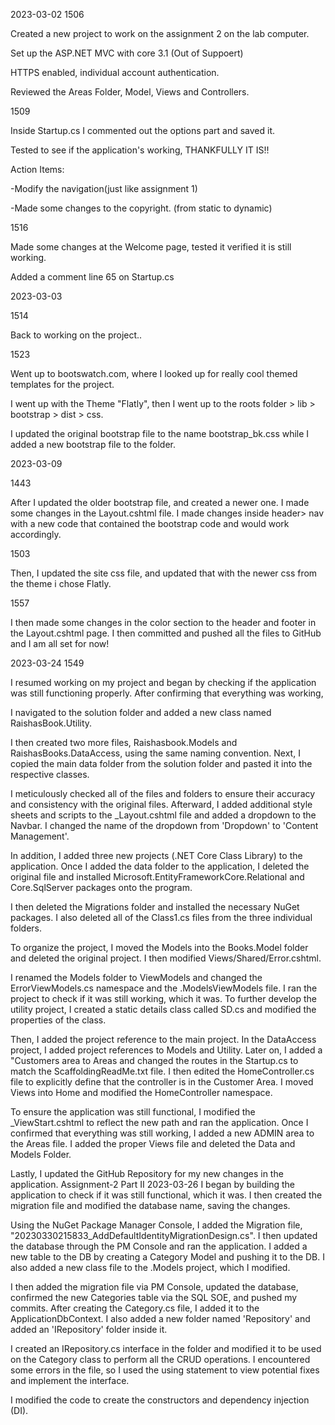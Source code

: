 
2023-03-02 
1506

Created a new project to work on the assignment 2 on the lab computer. 

Set up the ASP.NET MVC with core 3.1 (Out of Suppoert)

HTTPS enabled, individual account authentication. 

Reviewed the Areas Folder, Model, Views and Controllers. 

1509

Inside Startup.cs I commented out the options part and saved it. 

Tested to see if the application's working, THANKFULLY IT IS!! 

Action Items: 

-Modify the navigation(just like assignment 1)

-Made some changes to the copyright. (from static to dynamic)

1516

Made some changes at the Welcome page, tested it verified it is still working. 

Added a comment line 65 on Startup.cs

2023-03-03 

1514

Back to working on the project..

1523

Went up to bootswatch.com, where I looked up for really cool themed templates for the project. 

I went up with the Theme "Flatly", then I went up to the roots folder > lib > bootstrap > dist > css. 

I updated the original bootstrap file to the name bootstrap_bk.css while I added a new bootstrap file to the folder. 

2023-03-09

1443

After I updated the older bootstrap file, and created a newer one. I made some changes in the Layout.cshtml file. I made changes inside header> nav 
with a new code that contained the bootstrap code and would work accordingly.

1503

Then, I updated the site css file, and updated that with the newer css from the theme i chose Flatly. 

1557

I then made some changes in the color section to the header and footer in the Layout.cshtml page. I then committed and pushed all the files to GitHub 
and I am all set for now!


2023-03-24 1549

I resumed working on my project and began by checking if the application was still functioning properly. After confirming that everything was working,

I navigated to the solution folder and added a new class named RaishasBook.Utility.

I then created two more files, Raishasbook.Models and RaishasBooks.DataAccess, using the same naming convention. Next, I copied the main data folder from the solution 
folder and pasted it into the respective classes.

I meticulously checked all of the files and folders to ensure their accuracy and consistency with the original files. Afterward, I added additional style sheets and 
scripts to the _Layout.cshtml file and added a dropdown to the Navbar. I changed the name of the dropdown from 'Dropdown' to 'Content Management'. 

In addition, I added three new projects (.NET Core Class Library) to the application. Once I added the data folder to the application, I deleted the original file
and installed Microsoft.EntityFrameworkCore.Relational and Core.SqlServer packages onto the program.

I then deleted the Migrations folder and installed the necessary NuGet packages. I also deleted all of the Class1.cs files from the three individual folders.


To organize the project, I moved the Models into the Books.Model folder and deleted the original project. I then modified Views/Shared/Error.cshtml.

I renamed the Models folder to ViewModels and changed the ErrorViewModels.cs namespace and the .ModelsViewModels file. I ran the project to check if it was 
still working, which it was. To further develop the utility project, I created a static details class called SD.cs and modified the properties of the class. 


Then, I added the project reference to the main project. In the DataAccess project, I added project references to Models and Utility. Later on, I added a "Customers 
area to Areas and changed the routes in the Startup.cs to match the ScaffoldingReadMe.txt file. I then edited the HomeController.cs file to explicitly define that
the controller is in the Customer Area. I moved Views into Home and modified the HomeController namespace. 


To ensure the application was still functional, I modified the _ViewStart.cshtml to reflect the new path and ran the application. Once I confirmed that everything
was still working, I added a new ADMIN area to the Areas file. I added the proper Views file and deleted the Data and Models Folder.


Lastly, I updated the GitHub Repository for my new changes in the application. Assignment-2 Part II 2023-03-26 I began by building the application to
check if it was still functional, which it was. I then created the migration file and modified the database name, 
saving the changes.



Using the NuGet Package Manager Console, I added the Migration file, "20230330215833_AddDefaultIdentityMigrationDesign.cs". 
I then updated the database through the PM Console and ran the application. I added a new table to the DB by creating a 
Category Model and pushing it to the DB. I also added a new class file to the .Models project, which I modified. 


I then added the migration file via PM Console, updated the database, confirmed the new Categories table via the SQL SOE, and pushed my commits.
After creating the Category.cs file, I added it to the ApplicationDbContext. I also added a new folder named 'Repository' and added an
'IRepository' folder inside it. 


I created an IRepository.cs interface in the folder and modified it to be used on the Category class to perform all the CRUD operations.
I encountered some errors in the file, so I used the using statement to view potential fixes and implement the interface.


I modified the code to create the constructors and dependency injection (DI).




